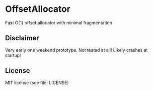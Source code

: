 # OffsetAllocator
Fast O(1) offset allocator with minimal fragmentation

## Disclaimer
Very early one weekend prototype. Not tested at all! Likely crashes at startup! 

## License
MIT license (see file: LICENSE)
